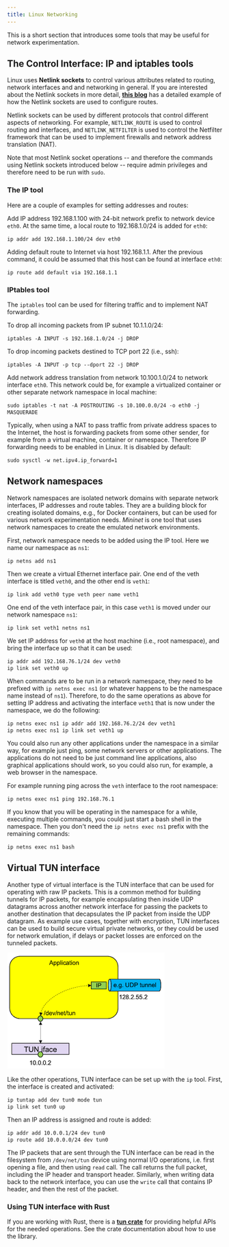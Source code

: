 ```yaml
---
title: Linux Networking
---
```


This is a short section that introduces some tools that may be useful for
network experimentation.

## The Control Interface: IP and iptables tools

Linux uses **Netlink sockets** to control various attributes related to routing,
network interfaces and and networking in general. If you are interested about
the Netlink sockets in more detail,
**[this blog](https://olegkutkov.me/2019/08/29/modifying-linux-network-routes-using-netlink/)**
has a detailed example of how the Netlink sockets are used to configure routes.

Netlink sockets can be used by different protocols that control different
aspects of networking. For example, `NETLINK_ROUTE` is used to control routing
and interfaces, and `NETLINK_NETFILTER` is used to control the Netfilter
framework that can be used to implement firewalls and network address
translation (NAT).

Note that most Netlink socket operations -- and therefore the commands using
Netlink sockets introduced below -- require admin privileges and therefore need
to be run with `sudo`.

### The IP tool

Here are a couple of examples for setting addresses and routes:

Add IP address 192.168.1.100 with 24-bit network prefix to network device
`eth0`. At the same time, a local route to 192.168.1.0/24 is added for `eth0`:

    ip addr add 192.168.1.100/24 dev eth0

Adding default route to Internet via host 192.168.1.1. After the previous
command, it could be assumed that this host can be found at interface `eth0`:

    ip route add default via 192.168.1.1

### IPtables tool

The `iptables` tool can be used for filtering traffic and to implement NAT
forwarding.

To drop all incoming packets from IP subnet 10.1.1.0/24:

    iptables -A INPUT -s 192.168.1.0/24 -j DROP

To drop incoming packets destined to TCP port 22 (i.e., ssh):

    iptables -A INPUT -p tcp --dport 22 -j DROP

Add network address translation from network 10.100.1.0/24 to network interface
`eth0`. This network could be, for example a virtualized container or other
separate network namespace in local machine:

    sudo iptables -t nat -A POSTROUTING -s 10.100.0.0/24 -o eth0 -j MASQUERADE

Typically, when using a NAT to pass traffic from private address spaces to the
Internet, the host is forwarding packets from some other sender, for example
from a virtual machine, container or namespace. Therefore IP forwarding needs to
be enabled in Linux. It is disabled by default:

    sudo sysctl -w net.ipv4.ip_forward=1

## Network namespaces

Network namespaces are isolated network domains with separate network
interfaces, IP addresses and route tables. They are a building block for
creating isolated domains, e.g., for Docker containers, but can be used for
various network experimentation needs. _Mininet_ is one tool that uses network
namespaces to create the emulated network environments.

First, network namespace needs to be added using the IP tool. Here we name our
namespace as `ns1`:

    ip netns add ns1

Then we create a virtual Ethernet interface pair. One end of the veth interface
is titled `veth0`, and the other end is `veth1`:

    ip link add veth0 type veth peer name veth1

One end of the veth interface pair, in this case `veth1` is moved under our
network namespace `ns1`:

    ip link set veth1 netns ns1

We set IP address for `veth0` at the host machine (i.e., root namespace), and
bring the interface up so that it can be used:

    ip addr add 192.168.76.1/24 dev veth0
    ip link set veth0 up

When commands are to be run in a network namespace, they need to be prefixed
with `ip netns exec ns1` (or whatever happens to be the namespace name instead
of `ns1`). Therefore, to do the same operations as above for setting IP address
and activating the interface `veth1` that is now under the namespace, we do the
following:

    ip netns exec ns1 ip addr add 192.168.76.2/24 dev veth1
    ip netns exec ns1 ip link set veth1 up

You could also run any other applications under the namespace in a similar way,
for example just ping, some network servers or other applications. The
applications do not need to be just command line applications, also graphical
applications should work, so you could also run, for example, a web browser in
the namespace.

For example running ping across the `veth` interface to the root namespace:

    ip netns exec ns1 ping 192.168.76.1

If you know that you will be operating in the namespace for a while, executing
multiple commands, you could just start a bash shell in the namespace. Then
you don't need the `ip netns exec ns1` prefix with the remaining commands:

    ip netns exec ns1 bash

## Virtual TUN interface

Another type of virtual interface is the TUN interface that can be used for
operating with raw IP packets. This is a common method for building tunnels for
IP packets, for example encapsulating then inside UDP datagrams across another
network interface for passing the packets to another destination that
decapsulates the IP packet from inside the UDP datagram. As example use cases,
together with encryption, TUN interfaces can be used to build secure virtual
private networks, or they could be used for network emulation, if delays or
packet losses are enforced on the tunneled packets.

![TUN scenario](/images/tun.png "TUN scenario")

Like the other operations, TUN interface can be set up with the `ip` tool.
First, the interface is created and activated:

    ip tuntap add dev tun0 mode tun
    ip link set tun0 up

Then an IP address is assigned and route is added:

    ip addr add 10.0.0.1/24 dev tun0
    ip route add 10.0.0.0/24 dev tun0

The IP packets that are sent through the TUN interface can be read in the
filesystem from `/dev/net/tun` device using normal I/O operations, i.e. first
opening a file, and then using `read` call. The call returns the full packet,
including the IP header and transport header. Similarly, when writing data back
to the network interface, you can use the `write` call that contains IP header,
and then the rest of the packet.

### Using TUN interface with Rust

If you are working with Rust, there is a
**[tun crate](https://crates.io/crates/tun)** for providing helpful APIs for the
needed operations. See the crate documentation about how to use the library.
